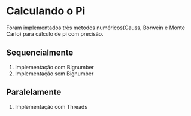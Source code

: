 # Calculando o Pi

Foram implementados três métodos numéricos(Gauss, Borwein e Monte Carlo) para cálculo de pi com precisão.

## Sequencialmente

1. Implementação com Bignumber
2. Implementação sem Bignumber

## Paralelamente

1. Implementação com Threads
